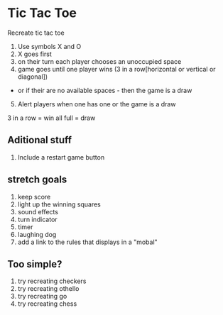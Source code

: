 # Tic Tac Toe

Recreate tic tac toe

1. Use symbols X and O
2. X goes first
3. on their turn each player chooses an unoccupied space
4. game goes until one player wins (3 in a row[horizontal or vertical or diagonal])
* or if their are no available spaces - then the game is a draw
5. Alert players when one has one or the game is a draw

3 in a row = win
all full = draw

## Aditional stuff

1. Include a restart game button

## stretch goals

1. keep score
2. light up the winning squares
3. sound effects
4. turn indicator
5. timer
6. laughing dog
7. add a link to the rules that displays in a "mobal"

## Too simple? 

1. try recreating checkers
2. try recreating othello
3. try recreating go
4. try recreating chess